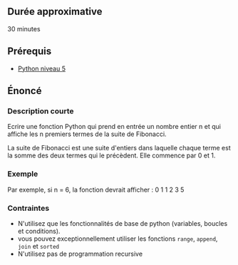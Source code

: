 ## Durée approximative

30 minutes

## Prérequis

- <a href="https://microlead.fr/echelles/python" title="Prérequis en Python" target="_blank">Python niveau 5</a>

## Énoncé

### Description courte

Ecrire une fonction Python qui prend en entrée un nombre entier n et qui affiche les n premiers termes de la suite de Fibonacci.

La suite de Fibonacci est une suite d'entiers dans laquelle chaque terme est la somme des deux termes qui le précèdent. Elle commence par 0 et 1.

### Exemple

Par exemple, si n = 6, la fonction devrait afficher : 0 1 1 2 3 5

### Contraintes

- N'utilisez que les fonctionnalités de base de python (variables, boucles et conditions).
- vous pouvez exceptionnellement utiliser les fonctions ```range```, ```append```, ```join``` et ```sorted```
- N'utilisez pas de programmation recursive